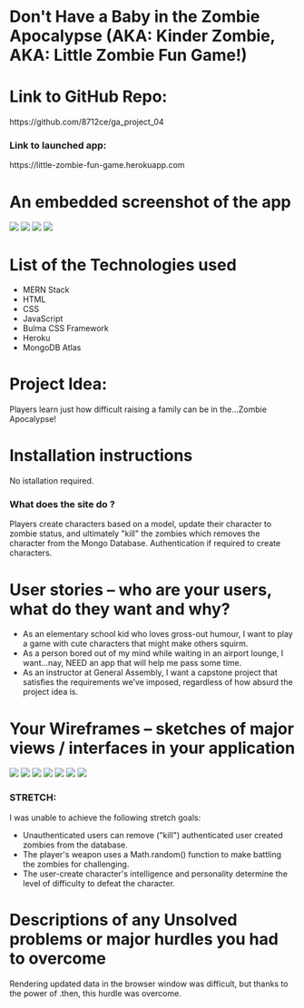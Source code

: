 <h1>Don't Have a Baby in the Zombie Apocalypse (AKA: Kinder Zombie, AKA: Little Zombie Fun Game!)</h1>

<h1>Link to GitHub Repo:</h1>
https://github.com/8712ce/ga_project_04

<h3>Link to launched app:</h3>
https://little-zombie-fun-game.herokuapp.com

<h1>An embedded screenshot of the app</h1>
<img src="https://user-images.githubusercontent.com/115300440/213969254-f43e54b9-3fff-4dbb-907d-2a069a7c178a.png)"/>
<img src="https://user-images.githubusercontent.com/115300440/213969255-9282aee1-953a-4430-a45d-4b79a68c20fc.png)"/>
<img src="https://user-images.githubusercontent.com/115300440/213969256-3da92327-73ea-4b7a-a1ee-4bd741e2b9ca.png)"/>
<img src="https://user-images.githubusercontent.com/115300440/213969258-4c077938-4a77-4338-b4a7-1bcd0a3fccec.png)"/>


 <h1>List of the Technologies used</h1>
 <ul>
  <li>MERN Stack</li>
  <li>HTML</li>
  <li>CSS</li>
  <li>JavaScript</li>
  <li>Bulma CSS Framework</li>
  <li>Heroku</li>
  <li>MongoDB Atlas</li>
 </ul>
 
<h1>Project Idea:</h1> 
Players learn just how difficult raising a family can be in the...Zombie Apocalypse!
 
 <h1>Installation instructions</h1>
 No istallation required.
 
<h3>What does the site do ?</h3>
Players create characters based on a model, update their character to zombie status, and ultimately "kill" the zombies which removes the character from the Mongo Database.  Authentication if required to create characters.
 
 <h1>User stories – who are your users, what do they want and why?</h1>
 <ul>
  <li>As an elementary school kid who loves gross-out humour, I want to play a game with cute characters that might make others squirm.</li>
  <li>As a person bored out of my mind while waiting in an airport lounge, I want…nay, NEED an app that will help me pass some time.</li>
  <li>As an instructor at General Assembly, I want a capstone project that satisfies the requirements we’ve imposed, regardless of how absurd the project idea is.</li>
 </ul>
 
 <h1>Your Wireframes – sketches of major views / interfaces in your application</h1>
<img src="https://user-images.githubusercontent.com/115300440/213970067-ab4a0592-732e-467c-a7f8-bcfb6c7e13a0.jpg)"/>
<img src="https://user-images.githubusercontent.com/115300440/213970069-f5730589-b6e0-41b1-bf48-e2a3cdf0d076.jpg)"/>
<img src="https://user-images.githubusercontent.com/115300440/213970074-a07a2c52-e3d8-40b3-8682-299859a8c56b.jpg)"/>
<img src="https://user-images.githubusercontent.com/115300440/213970077-106b529c-4476-4a59-8201-c63d86381505.jpg)"/>
<img src="https://user-images.githubusercontent.com/115300440/213970079-276d33d2-77c9-432c-a5d9-a99560d7a162.jpg)"/>
<img src="https://user-images.githubusercontent.com/115300440/213970080-493c4837-0c93-4314-b8e2-2922c5518859.jpg)"/>
<img src="https://user-images.githubusercontent.com/115300440/213970081-90ea9d1a-a279-469f-a5a6-4bed04fb2c00.jpg)"/>

 <h3>STRETCH:</h3>
I was unable to achieve the following stretch goals:
<ul>
<li>Unauthenticated users can remove ("kill") authenticated user created zombies from the database.</li>
<li>The player's weapon uses a Math.random() function to make battling the zombies for challenging.</li>
<li>The user-create character's intelligence and personality determine the level of difficulty to defeat the character.</li>
</ul>

 <h1>Descriptions of any Unsolved problems or major hurdles you had to overcome</h1>
 <p>Rendering updated data in the browser window was difficult, but thanks to the power of .then, this hurdle was overcome.</p>

